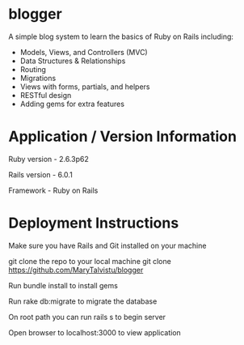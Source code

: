 # blogger
A simple blog system to learn the basics of Ruby on Rails including:

- Models, Views, and Controllers (MVC)
- Data Structures & Relationships
- Routing
- Migrations
- Views with forms, partials, and helpers
- RESTful design
- Adding gems for extra features


# Application / Version Information

Ruby version - 2.6.3p62

Rails version - 6.0.1

Framework - Ruby on Rails


# Deployment Instructions

Make sure you have Rails and Git installed on your machine

git clone the repo to your local machine git clone https://github.com/MaryTalvistu/blogger

Run bundle install to install gems

Run rake db:migrate to migrate the database

On root path you can run rails s to begin server

Open browser to localhost:3000 to view application

